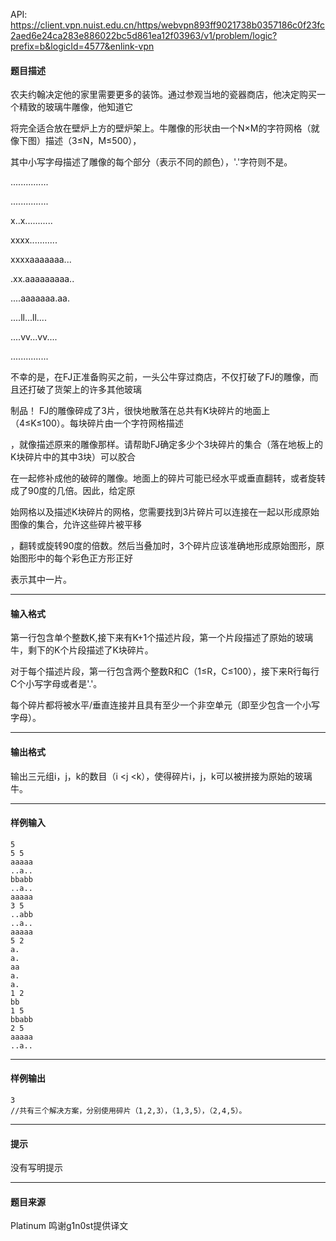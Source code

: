 API: https://client.vpn.nuist.edu.cn/https/webvpn893ff9021738b0357186c0f23fc2aed6e24ca283e886022bc5d861ea12f03963/v1/problem/logic?prefix=b&logicId=4577&enlink-vpn

#### 题目描述

农夫约翰决定他的家里需要更多的装饰。通过参观当地的瓷器商店，他决定购买一个精致的玻璃牛雕像，他知道它

将完全适合放在壁炉上方的壁炉架上。牛雕像的形状由一个N×M的字符网格（就像下图）描述（3≤N，M≤500），

其中小写字母描述了雕像的每个部分（表示不同的颜色），'.'字符则不是。

...............

...............

x..x...........

xxxx...........

xxxxaaaaaaa...

.xx.aaaaaaaaa..

....aaaaaaa.aa.

....ll...ll....

....vv...vv....

...............

不幸的是，在FJ正准备购买之前，一头公牛穿过商店，不仅打破了FJ的雕像，而且还打破了货架上的许多其他玻璃

制品！ FJ的雕像碎成了3片，很快地散落在总共有K块碎片的地面上（4≤K≤100）。每块碎片由一个字符网格描述

，就像描述原来的雕像那样。请帮助FJ确定多少个3块碎片的集合（落在地板上的K块碎片中的其中3块）可以胶合

在一起修补成他的破碎的雕像。地面上的碎片可能已经水平或垂直翻转，或者旋转成了90度的几倍。因此，给定原

始网格以及描述K块碎片的网格，您需要找到3片碎片可以连接在一起以形成原始图像的集合，允许这些碎片被平移

，翻转或旋转90度的倍数。然后当叠加时，3个碎片应该准确地形成原始图形，原始图形中的每个彩色正方形正好

表示其中一片。

---

#### 输入格式

第一行包含单个整数K,接下来有K+1个描述片段，第一个片段描述了原始的玻璃牛，剩下的K个片段描述了K块碎片。

对于每个描述片段，第一行包含两个整数R和C（1≤R，C≤100），接下来R行每行C个小写字母或者是'.'。

每个碎片都将被水平/垂直连接并且具有至少一个非空单元（即至少包含一个小写字母）。

---

#### 输出格式

输出三元组i，j，k的数目（i <j <k），使得碎片i，j，k可以被拼接为原始的玻璃牛。

---

#### 样例输入
```
5
5 5
aaaaa
..a..
bbabb
..a..
aaaaa
3 5
..abb
..a..
aaaaa
5 2
a.
a.
aa
a.
a.
1 2
bb
1 5
bbabb
2 5
aaaaa
..a..
```

---

#### 样例输出
```
3
//共有三个解决方案，分别使用碎片（1,2,3），（1,3,5），（2,4,5）。
```

---

#### 提示

没有写明提示

---

#### 题目来源

Platinum 鸣谢g1n0st提供译文